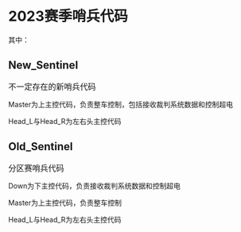 # 2023赛季哨兵代码


其中：


## New_Sentinel


<font size=3>不一定存在的新哨兵代码</font>


Master为上主控代码，负责整车控制，包括接收裁判系统数据和控制超电

Head_L与Head_R为左右头主控代码

## Old_Sentinel


<font size=3>分区赛哨兵代码</font>

Down为下主控代码，负责接收裁判系统数据和控制超电

Master为上主控代码，负责整车控制

Head_L与Head_R为左右头主控代码


